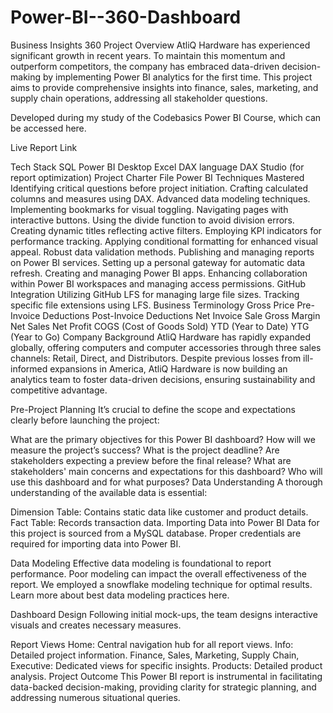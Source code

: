 # Power-BI--360-Dashboard
Business Insights 360
Project Overview
AtliQ Hardware has experienced significant growth in recent years. To maintain this momentum and outperform competitors, the company has embraced data-driven decision-making by implementing Power BI analytics for the first time. This project aims to provide comprehensive insights into finance, sales, marketing, and supply chain operations, addressing all stakeholder questions.

Developed during my study of the Codebasics Power BI Course, which can be accessed here.

Live Report Link

Tech Stack
SQL
Power BI Desktop
Excel
DAX language
DAX Studio (for report optimization)
Project Charter File
Power BI Techniques Mastered
Identifying critical questions before project initiation.
Crafting calculated columns and measures using DAX.
Advanced data modeling techniques.
Implementing bookmarks for visual toggling.
Navigating pages with interactive buttons.
Using the divide function to avoid division errors.
Creating dynamic titles reflecting active filters.
Employing KPI indicators for performance tracking.
Applying conditional formatting for enhanced visual appeal.
Robust data validation methods.
Publishing and managing reports on Power BI services.
Setting up a personal gateway for automatic data refresh.
Creating and managing Power BI apps.
Enhancing collaboration within Power BI workspaces and managing access permissions.
GitHub Integration
Utilizing GitHub LFS for managing large file sizes.
Tracking specific file extensions using LFS.
Business Terminology
Gross Price
Pre-Invoice Deductions
Post-Invoice Deductions
Net Invoice Sale
Gross Margin
Net Sales
Net Profit
COGS (Cost of Goods Sold)
YTD (Year to Date)
YTG (Year to Go)
Company Background
AtliQ Hardware has rapidly expanded globally, offering computers and computer accessories through three sales channels: Retail, Direct, and Distributors. Despite previous losses from ill-informed expansions in America, AtliQ Hardware is now building an analytics team to foster data-driven decisions, ensuring sustainability and competitive advantage.

Pre-Project Planning
It’s crucial to define the scope and expectations clearly before launching the project:

What are the primary objectives for this Power BI dashboard?
How will we measure the project’s success?
What is the project deadline?
Are stakeholders expecting a preview before the final release?
What are stakeholders' main concerns and expectations for this dashboard?
Who will use this dashboard and for what purposes?
Data Understanding
A thorough understanding of the available data is essential:

Dimension Table: Contains static data like customer and product details.
Fact Table: Records transaction data.
Importing Data into Power BI
Data for this project is sourced from a MySQL database. Proper credentials are required for importing data into Power BI.

Data Modeling
Effective data modeling is foundational to report performance. Poor modeling can impact the overall effectiveness of the report. We employed a snowflake modeling technique for optimal results. Learn more about best data modeling practices here.

Dashboard Design
Following initial mock-ups, the team designs interactive visuals and creates necessary measures.

Report Views
Home: Central navigation hub for all report views.
Info: Detailed project information.
Finance, Sales, Marketing, Supply Chain, Executive: Dedicated views for specific insights.
Products: Detailed product analysis.
Project Outcome
This Power BI report is instrumental in facilitating data-backed decision-making, providing clarity for strategic planning, and addressing numerous situational queries.

